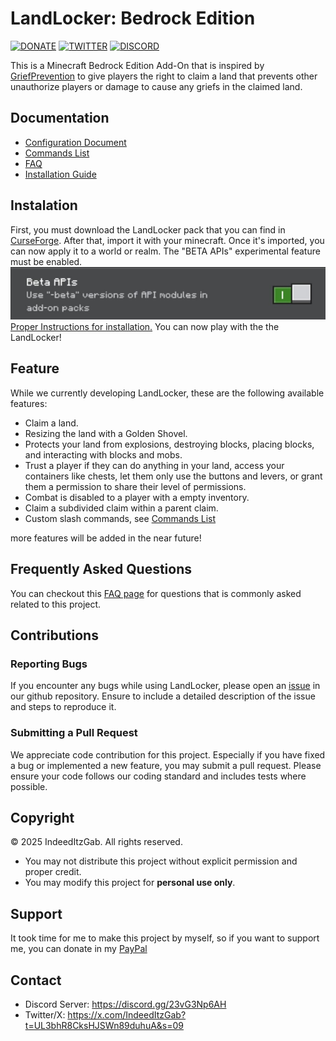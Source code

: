 # LandLocker: Bedrock Edition
[![DONATE](https://img.shields.io/badge/Donate-PayPal-green.svg)](https://www.paypal.me/GabrielBondoc09)
[![TWITTER](https://img.shields.io/twitter/follow/IndeedItzGab)](https://x.com/IndeedItzGab?t=UL3bhR8CksHJSWn89duhuA&s=09)
[![DISCORD](https://badgen.net/badge/icon/discord?icon=discord&label)](https://discord.gg/23vG3Np6AH)

This is a Minecraft Bedrock Edition Add-On that is inspired by [GriefPrevention](https://legacy.griefprevention.com/) to give players the right to claim a land that prevents other unauthorize players or damage to cause any griefs in the claimed land.

## Documentation
- [Configuration Document](https://github.com/IndeedItzGab/LandLocker/blob/main/docs%2FCONFIGURATION.md#configuration)
- [Commands List](https://github.com/IndeedItzGab/LandLocker/blob/main/docs/COMMANDS.md#available-commands)
- [FAQ](https://github.com/IndeedItzGab/LandLocker/blob/main/docs/FAQ.md#frequently-asked-questions)
- [Installation Guide](https://github.com/IndeedItzGab/LandLocker/blob/main/docs/INSTRUCTIONS.md#instructions)

## Instalation
First, you must download the LandLocker pack that you can find in [CurseForge](https://www.curseforge.com/minecraft-bedrock/addons/landlocker). After that, import it with your minecraft. Once it's imported, you can now apply it to a world or realm. The "BETA APIs" experimental feature must be enabled.
![BETA APIs](docs/images/beta_apis.jpg)
[Proper Instructions for installation.](docs/INSTRUCTIONS.md)
You can now play with the the LandLocker!

## Feature
While we currently developing LandLocker, these are the following available features:
- Claim a land.
- Resizing the land with a Golden Shovel.
- Protects your land from explosions, destroying blocks, placing blocks, and interacting with blocks and mobs.
- Trust a player if they can do anything in your land, access your containers like chests, let them only use the buttons and levers, or grant them a permission to share their level of permissions.
- Combat is disabled to a player with a empty inventory.
- Claim a subdivided claim within a parent claim.
- Custom slash commands, see [Commands List](docs/COMMANDS.md)

more features will be added in the near future!

## Frequently Asked Questions
You can checkout this [FAQ page](docs/FAQ.md) for questions that is commonly asked related to this project.

## Contributions
### Reporting Bugs
If you encounter any bugs while using LandLocker, please open an [issue](https://github.com/IndeedItzGab/LandLocker/issues/new) in our github repository. Ensure to include a detailed description of the issue and steps to reproduce it.
### Submitting a Pull Request
We appreciate code contribution for this project. Especially if you have fixed a bug or implemented a new feature, you may submit a pull request.
Please ensure your code follows our coding standard and includes tests where possible.

## Copyright
© 2025 IndeedItzGab. All rights reserved.
- You may not distribute this project without explicit permission and proper credit.
- You may modify this project for **personal use only**.

## Support
It took time for me to make this project by myself, so if you want to support me, you can donate in my [PayPal](https://www.paypal.me/GabrielBondoc09)

## Contact
- Discord Server: https://discord.gg/23vG3Np6AH
- Twitter/X: https://x.com/IndeedItzGab?t=UL3bhR8CksHJSWn89duhuA&s=09